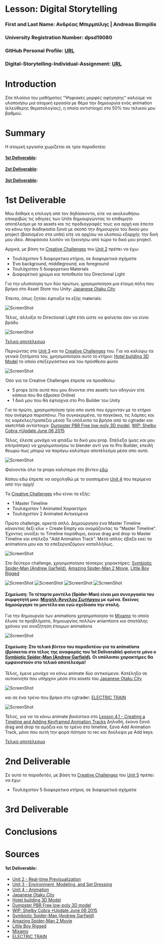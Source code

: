 # Lesson: Digital Storytelling

### First and Last Name: Ανδρέας Μπιρμπίλης | Andreas Birmpilis
### University Registration Number: dpsd19080
### GitHub Personal Profile: [URL](https://github.com/dpsd19080)
### Digital-Storytelling-Individual-Assignment: [URL](https://github.com/dpsd19080/Digital-Storytelling-Individual-Assignment)

# Introduction
Στα πλαίσια του μαθήματος "Ψηφιακές μορφές αφήγησης" καλούμε να υλοποιήσω μια ατομική εργασία με θέμα την δημιουργία ενός animation (ελεύθερης θεματολογίας), η οποία αντιστοιχεί στο 50% του τελικού μου βαθμού.


# Summary
Η ατομική εργασία χωρίζεται σε τρία παραδοτέα: 
#### [1st Deliverable](https://github.com/dpsd19080/Digital-Storytelling-Individual-Assignment/blob/main/my_report/README.md#1st-deliverable-1):
#### [2st Deliverable](https://github.com/dpsd19080/Digital-Storytelling-Individual-Assignment/blob/main/my_report/README.md#2nd-deliverable):
#### [3st Deliverable](https://github.com/dpsd19080/Digital-Storytelling-Individual-Assignment/blob/main/my_report/README.md#3rd-deliverable):

# 1st Deliverable
Μου δόθηκε η επιλογή από τον δηδάσκοντα, είτε να ακολουθήσω επακριβώς τις οδηγίες των Units δημιουργώντας το επιθυμητό αποτέλεσμα με τα assets και τις προδιαγραφές τους για αρχή και έπειτα να κάνω την διαδηκασία ξανά με σκοπό την δημιουργία του δικού μου project (βασισμένο στα units) είτε να αρχίσω να υλοποιώ εξαρχής την δική μου ιδέα. Αποφάσισα λοιπόν να ξεκινήσω από τώρα το δικό μου project.

Αρχικά, με βάση τα [Creative Challenges](https://learn.unity.com/tutorial/unit-2-creative-challenge?uv=2019.4&courseId=5ee00851edbc2a0022274f75&projectId=5ed723a8edbc2a00202eb57e) του [Unit 2](https://learn.unity.com/project/unit-2-realtime-previsualization?uv=2019.4&courseId=5ee00851edbc2a0022274f75) πρέπει να έχω:
 - Τουλάχιστον 5 διαφορετικα κτήρια, σε διαφορετικά σχήματα 
 - Ένα background, middleground, και foreground 
 - Τουλάχιστον 5 διαφορετικα Materials
 - Διαφορετικό χρώμα και τοποθεσία του Directional Light 

Για την υλοποίηση των δύο πρώτων, χρησιμοποίησα μια έτοιμη πόλη που βρήκα στο Asset Store του Unity: [Japanese Otaku City](https://assetstore.unity.com/packages/3d/environments/urban/japanese-otaku-city-20359)

Έπειτα, όπως ζητάει έφτιαξα τα εξής materials:

![ScreenShot](materials.png)

Τέλος, άλλαξα το Directional Light έτσι ώστε να φαίνεται σαν να είναι βράδυ

![ScreenShot](lights.png)

[Τελικό αποτέλεσμα](https://github.com/dpsd19080/Digital-Storytelling-Individual-Assignment/blob/main/dailies/Deliverable1/Unit2/README.md)

Περνώντας στο [Unit 3](https://learn.unity.com/project/unit-3-environment-modeling-set-dressing-in-unity?uv=2019.4&courseId=5ee00851edbc2a0022274f75) και τα [Creative Challenges](https://learn.unity.com/tutorial/unit-3-creative-challenge?uv=2019.4&courseId=5ee00851edbc2a0022274f75&projectId=5ed981dbedbc2a03f97c0646) του. Για να καλύψω τα γενικά ζητήματα του, χρησιμοποίησα αυτό το κτήριο: [Hotel building 3D Model](https://www.cgtrader.com/free-3d-models/architectural/architectural-street/hotel-building-3d-model-29fbeca1-4246-4448-85b8-8fae44c1551f) το οποίο επεξεργάστικα και του πρόσθεσα φώτα 

![ScreenShot](ktirio_unit3.png)

Όσο για τα Creative Challenges έπρεπε να προσθέσω:
- 5 props (είτε αυτά που μου δίνονται στα assets των οδηγιών είτε κάποια που θα έβρισκα Online)
- 1 δικό μου που θα έφτιαχνα στο Pro Builder του Unity

Για το πρώτο, χρησιμοποίησα τρία απο αυτά που έρχονταν με το κτήριο που ανέφερα παραπάνω. Πιο συγκεκριμένα, τα παγκάκια, τις λάμπες και τις καρέκλες/τραπέζια μέσα) Τα υπόλοιπα τα βρήσα από το cgtrader και sketchfab αντίστοιχα: [Dumpster PBR Free low-poly 3D model](https://www.cgtrader.com/free-3d-models/exterior/street-exterior/dumpster-pbr-e593aea2-b340-4fdf-936e-7c6f92ba1e2b), [WIP: Shelby Cobra *Update June 06 2015](https://sketchfab.com/3d-models/wip-shelby-cobra-update-june-06-2015-f0ac3a16165e40e4aeaec9858d2c3785)


Τέλος, έλειπε μονάχα να φτιάξω το δικό μου prop. Επέλεξα (μιας και μου επιτράπηκε) να χρησιμοποιήσω το blender αντί για το Pro Builder, επειδή θεωρώ πως μπορώ να παράγω καλύτερο αποτέλεσμα μέσα απο αυτό.

![ScreenShot](my_prop.jpg)

Φαίνονται όλα τα props καλύτερα στο βίντεο [εδώ](https://github.com/dpsd19080/Digital-Storytelling-Individual-Assignment/tree/main/dailies/Deliverable1/Unit3)

Κάπου εδώ έπρεπε να ασχοληθώ με το αγαπημένο [Unit 4](https://learn.unity.com/project/unit-4-creating-an-animatic-a-preliminary-version-of-an-animation?uv=2019.4&courseId=5ee00851edbc2a0022274f75) που περίμενα από την αρχή! 

Τα [Creative Challenges](https://learn.unity.com/tutorial/unit-4-creative-challenge?uv=2019.4&courseId=5ee00851edbc2a0022274f75&projectId=5ed9b7cdedbc2a115bab2a9f#) εδώ είναι τα εξής:
- 1 Master Timeline
- Τουλάχιστον 1 Animated Χαρακτήρα 
- Τουλάχιστον 2 Animated Αντικείμενα 

Πρώτο challenge, αρκετά απλό. Δημιούργησα ένα Master Timeline κάνοντας δεξί κλικ > Create Empty και ονομάζοντας το "Master Timeline". Έχοντας ανοίξει το Timeline παράθυρο, έκανα drag and drop το Master Timeline και επέλεξα "Add Animation Track". Μετά απλός έβαζα εκεί τα animations μου και τα επεξεργαζόμουν καταλλήλως.

![ScreenShot](master_timeline.png)

Στο δεύτερο challenge, χρησιμοποίησα τέσσερις χαρακτήρες: [Symbiotic Spider-Man (Andrew Garfield)](https://sketchfab.com/3d-models/symbiotic-spider-man-andrew-garfield-77c00d606ef54597be98d8d8142a9b7a), [Amazing Spider-Man 2 Movie](https://sketchfab.com/3d-models/amazing-spider-man-2-movie-bbdc7978e8554c97a66feffad5f7d33f), [Little Boy Rigged](https://www.cgtrader.com/free-3d-models/character/child/little-boy-rigged-animated-game-ready)

![ScreenShot](symbiote_tasm.png)
![ScreenShot](tasm.png)
![ScreenShot](boy.png)
![ScreenShot](myspidey.png)

 #### Σημείωση: Το τέταρτο μοντέλο (Spider-Man) είναι μια συνεργασία του συμφητητή μου: [Μιχαήλ-Άγγελου Σωτήρχου](https://github.com/MichailAngelosSotirchos) με εμένα. Εκείνος δημιούργησε το μοντέλο και εγώ σχεδίασα την στολή.

Για την δημιουργία των animations χρησιμοποίησα το [Mixamo](https://www.mixamo.com/#/) το οποίο έλυσε τα προβλήματα, δημιουργίας πολλών aniamtions και σπατάλης χρόνου για αναζήτηση έτοιμων animations

![ScreenShot](mixamo.png)

 #### Σημείωση: Στο τελικό βίντεο του παραδοτέου για τα animations (βρίσκεται στο τέλος της αναφοράς του 1st Deliverable) φαίνετε μόνο ο [Symbiotic Spider-Man (Andrew Garfield)](https://sketchfab.com/3d-models/symbiotic-spider-man-andrew-garfield-77c00d606ef54597be98d8d8142a9b7a). Οι υπόλοιποι χαρακτήρες θα εμφανιστούν στο τελικό αποτέλεσμα!

Τέλος, έμενε μονάχα να κάνω animate δύο αντικείμενα. Κατέληξα σε αυτοκίνητα που υπήρχαν μέσα στα assets του [Japanese Otaku City](https://assetstore.unity.com/packages/3d/environments/urban/japanese-otaku-city-20359) 

![ScreenShot](cars.png)

και σε ένα τρένο που βρήκα στο cgtrader: [ELECTRIC TRAIN](https://www.cgtrader.com/free-3d-models/vehicle/train/electric-train-c73e99fe-d31f-4b67-9039-020a5ab348d7)

![ScreenShot](train.png)

Τέλος, για να τα κάνω animate βασίστικα στο [Lesson 4.1 - Creating a Timeline and Adding Keyframed Animation Tracks](https://learn.unity.com/tutorial/lesson-4-1-creating-a-timeline-and-adding-keyframed-animation-tracks?uv=2019.4&courseId=5ee00851edbc2a0022274f75&projectId=5ed9b7cdedbc2a115bab2a9f#)
Δηλαδή, έκανα ξανά drag and drop τα αμάξια και το τρένο στο timeline, ξανά Add Animation Track, μόνο που αυτή την φορά πάτησα το rec και δούλεψα με Add keys.

[Τελικό αποτέλεσμα](https://github.com/dpsd19080/Digital-Storytelling-Individual-Assignment/tree/main/dailies/Deliverable1/Unit4) 

# 2nd Deliverable

Σε αυτό το παραδοτέο, με βάση τα [Creative Challenges](https://learn.unity.com/tutorial/unit-5-creative-challenge?uv=2019.4&courseId=5ee00851edbc2a0022274f75&projectId=5edae20fedbc2a0021a0cf31#) του [Unit 5](https://learn.unity.com/project/unit-5-create-compelling-shots-using-virtual-cameras?uv=2019.4&courseId=5ee00851edbc2a0022274f75) πρέπει να έχω:
 - Τουλάχιστον 5 διαφορετικα κτήρια, σε διαφορετικά σχήματα 

# 3rd Deliverable 


# Conclusions


# Sources
#### 1st Deliverable:
- [Unit 2 - Real-time Previsualization](https://learn.unity.com/project/unit-2-realtime-previsualization?uv=2019.4&courseId=5ee00851edbc2a0022274f75)
- [Unit 3 - Environment, Modeling, and Set Dressing](https://learn.unity.com/project/unit-3-environment-modeling-set-dressing-in-unity?uv=2019.4&courseId=5ee00851edbc2a0022274f75)
- [Unit 4 - Animation](https://learn.unity.com/project/unit-4-creating-an-animatic-a-preliminary-version-of-an-animation?uv=2019.4&courseId=5ee00851edbc2a0022274f75)
- [Japanese Otaku City](https://assetstore.unity.com/packages/3d/environments/urban/japanese-otaku-city-20359)
- [Hotel building 3D Model](https://www.cgtrader.com/free-3d-models/architectural/architectural-street/hotel-building-3d-model-29fbeca1-4246-4448-85b8-8fae44c1551f)
- [Dumpster PBR Free low-poly 3D model](https://www.cgtrader.com/free-3d-models/exterior/street-exterior/dumpster-pbr-e593aea2-b340-4fdf-936e-7c6f92ba1e2b)
- [WIP: Shelby Cobra *Update June 06 2015](https://sketchfab.com/3d-models/wip-shelby-cobra-update-june-06-2015-f0ac3a16165e40e4aeaec9858d2c3785)
- [Symbiotic Spider-Man (Andrew Garfield)](https://sketchfab.com/3d-models/symbiotic-spider-man-andrew-garfield-77c00d606ef54597be98d8d8142a9b7a)
- [Amazing Spider-Man 2 Movie](https://sketchfab.com/3d-models/amazing-spider-man-2-movie-bbdc7978e8554c97a66feffad5f7d33f)
- [Little Boy Rigged](https://www.cgtrader.com/free-3d-models/character/child/little-boy-rigged-animated-game-ready)
- [Mixamo](https://www.mixamo.com/#/)
- [ELECTRIC TRAIN](https://www.cgtrader.com/free-3d-models/vehicle/train/electric-train-c73e99fe-d31f-4b67-9039-020a5ab348d7)
